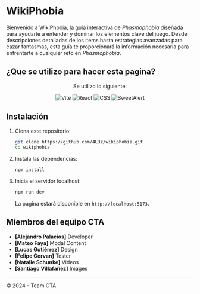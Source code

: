 # WikiPhobia

Bienvenido a WikiPhobia, la guía interactiva de *Phasmophobia* diseñada para ayudarte a entender y dominar los elementos clave del juego. Desde descripciones detalladas de los ítems hasta estrategias avanzadas para cazar fantasmas, esta guía te proporcionará la información necesaria para enfrentarte a cualquier reto en *Phasmophobia*.

## ¿Que se utilizo para hacer esta pagina?
<p align="center">Se utilizo lo siguiente:</p>
<p align="center">
<img alt="Vite" src="https://img.shields.io/badge/-Vite-B73BFE?style=flat&logo=vite&logoColor=white"></a>
<img alt="React" src="https://shields.io/badge/react-black?logo=react&style=for-the-badge"></a>
<img alt="CSS" src="https://img.shields.io/badge/CSS-1572B6.svg?logo=css3&logoColor=white"></a>
<img alt="SweetAlert" src="https://img.shields.io/badge/SWAL-Sweet%20Alert-orange"></a>
</p>

## Instalación

1. Clona este repositorio:

   ```bash
   git clone https://github.com/4L3z/wikiphobia.git
   cd wikiphobia
   ```

2. Instala las dependencias:

   ```bash
   npm install
   ```

3. Inicia el servidor localhost:

   ```bash
   npm run dev
   ```

   La pagina estará disponible en `http://localhost:5173`.


## Miembros del equipo CTA

- **[Alejandro Palacios]**  Developer
- **[Mateo Faya]** Modal Content
- **[Lucas Gutiérrez]** Design
- **[Felipe Gervan]** Tester
- **[Natalie Schunke]** Videos
- **[Santiago Villafañez]** Images

---

© 2024 - Team CTA
